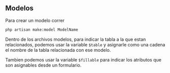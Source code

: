 ## Modelos

Para crear un modelo correr

```bash
php artisan make:model ModelName
```

Dentro de los archivos modelos, para indicar la tabla a
la que estan relacionados, podemos usar la variable
`$table` y asignarle como una cadena el nombre de la
tabla relacionada con ese modelo.

Tambien podemos usar la variable `$fillable` para indicar
los atributos que son asignables desde un formulario.
